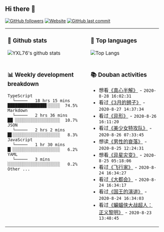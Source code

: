 ## Hi there 👋

[![GitHub followers](https://img.shields.io/github/followers/YXL76?style=for-the-badge&color=blue)](https://github.com/YXL76?tab=followers)
[![Website](https://img.shields.io/website?style=for-the-badge&up_message=Blog&url=https%3A%2F%2Fyxl76.net%2F&color=brightgreen)](https://yxl76.net)
[![GitHub last commit](https://img.shields.io/github/last-commit/YXL76/YXL76?label=update&style=for-the-badge&color=orange)](https://github.com/YXL76/YXL76)

<table>
<tr>
<td valign="top" width="54%">

### 🔭 Github stats

![YXL76's github stats](https://github-readme-stats.yxl76.vercel.app/api?username=YXL76&count_private=true&show_icons=true&theme=tokyonight)

</td>

<td valign="top" width="46%">

### 🌱 Top languages

![Top Langs](https://github-readme-stats.yxl76.vercel.app/api/top-langs/?username=YXL76&layout=compact&theme=tokyonight)

</td>
</tr>
<tr>
<td valign="top" width="54%">

### 📊 Weekly development breakdown

```text
TypeScript
  └─────   18 hrs 15 mins ███████████████▋░░░░░  74.5%
Markdown
  └─────   2 hrs 36 mins  ██▏░░░░░░░░░░░░░░░░░░  10.7%
JSON
  └─────   2 hrs 2 mins   █▋░░░░░░░░░░░░░░░░░░░   8.3%
JavaScript
  └─────   1 hr 30 mins   █▎░░░░░░░░░░░░░░░░░░░   6.2%
YAML
  └─────   3 mins         ░░░░░░░░░░░░░░░░░░░░░   0.2%
Other ...
```

</td>
<td valign="top" width="46%">

### 📚 Douban activities

- 想看[《真心半解》](http://movie.douban.com/subject/33420285/) - `2020-8-28 16:02:31`
- 看过[《3月的狮子》](http://movie.douban.com/subject/26615510/) - `2020-8-27 14:37:34`
- 看过[《异形》](http://movie.douban.com/subject/1300868/) - `2020-8-26 16:11:20`
- 看过[《美少女特攻队》](http://movie.douban.com/subject/3262050/) - `2020-8-26 07:33:45`
- 想读[《男性的衰落》](https://book.douban.com/subject/35016930/) - `2020-8-25 12:24:31`
- 想看[《异星灾变》](http://movie.douban.com/subject/30345691/) - `2020-8-25 05:18:06`
- 看过[《飞行家》](http://movie.douban.com/subject/1309070/) - `2020-8-24 16:34:27`
- 看过[《大都会》](http://movie.douban.com/subject/1291569/) - `2020-8-24 16:34:17`
- 看过[《国王的演讲》](http://movie.douban.com/subject/4023638/) - `2020-8-24 16:34:03`
- 看过[《蝙蝠侠大战超人：正义黎明》](http://movie.douban.com/subject/24750534/) - `2020-8-23 13:48:45`

</td>
</tr>
</table>

<!--
**YXL76/YXL76** is a ✨ _special_ ✨ repository because its `README.md` (this file) appears on your GitHub profile.

Here are some ideas to get you started:

- 🔭 I’m currently working on ...
- 🌱 I’m currently learning ...
- 👯 I’m looking to collaborate on ...
- 🤔 I’m looking for help with ...
- 💬 Ask me about ...
- 📫 How to reach me: ...
- 😄 Pronouns: ...
- ⚡ Fun fact: ...
-->
